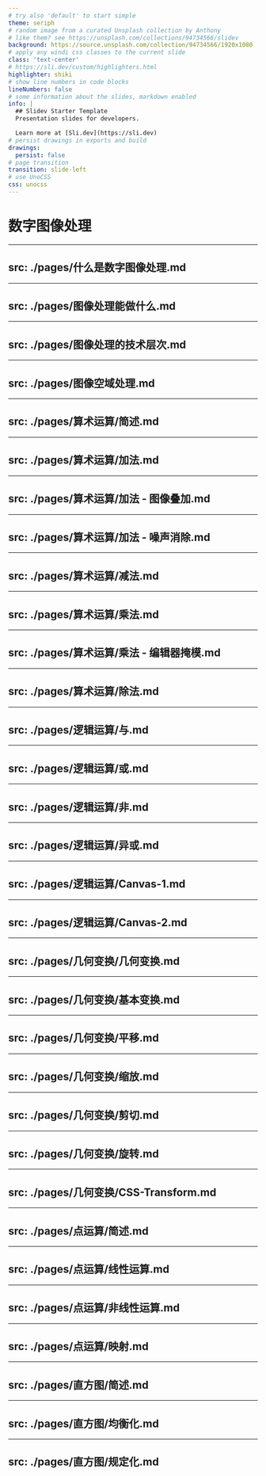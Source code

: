 ```yaml
---
# try also 'default' to start simple
theme: seriph
# random image from a curated Unsplash collection by Anthony
# like them? see https://unsplash.com/collections/94734566/slidev
background: https://source.unsplash.com/collection/94734566/1920x1080
# apply any windi css classes to the current slide
class: 'text-center'
# https://sli.dev/custom/highlighters.html
highlighter: shiki
# show line numbers in code blocks
lineNumbers: false
# some information about the slides, markdown enabled
info: |
  ## Slidev Starter Template
  Presentation slides for developers.

  Learn more at [Sli.dev](https://sli.dev)
# persist drawings in exports and build
drawings:
  persist: false
# page transition
transition: slide-left
# use UnoCSS
css: unocss
---
```


# 数字图像处理

---
src: ./pages/什么是数字图像处理.md
---

---
src: ./pages/图像处理能做什么.md
---

---
src: ./pages/图像处理的技术层次.md
---

---
src: ./pages/图像空域处理.md
---

---
src: ./pages/算术运算/简述.md
---

---
src: ./pages/算术运算/加法.md
---

---
src: ./pages/算术运算/加法 - 图像叠加.md
---

---
src: ./pages/算术运算/加法 - 噪声消除.md
---

---
src: ./pages/算术运算/减法.md
---

---
src: ./pages/算术运算/乘法.md
---

---
src: ./pages/算术运算/乘法 - 编辑器掩模.md
---

---
src: ./pages/算术运算/除法.md
---

---
src: ./pages/逻辑运算/与.md
---

---
src: ./pages/逻辑运算/或.md
---

---
src: ./pages/逻辑运算/非.md
---

---
src: ./pages/逻辑运算/异或.md
---

---
src: ./pages/逻辑运算/Canvas-1.md
---

---
src: ./pages/逻辑运算/Canvas-2.md
---

---
src: ./pages/几何变换/几何变换.md
---

---
src: ./pages/几何变换/基本变换.md
---

---
src: ./pages/几何变换/平移.md
---

---
src: ./pages/几何变换/缩放.md
---

---
src: ./pages/几何变换/剪切.md
---

---
src: ./pages/几何变换/旋转.md
---

---
src: ./pages/几何变换/CSS-Transform.md
---

---
src: ./pages/点运算/简述.md
---

---
src: ./pages/点运算/线性运算.md
---

---
src: ./pages/点运算/非线性运算.md
---

---
src: ./pages/点运算/映射.md
---

---
src: ./pages/直方图/简述.md
---

---
src: ./pages/直方图/均衡化.md
---

---
src: ./pages/直方图/规定化.md
---
